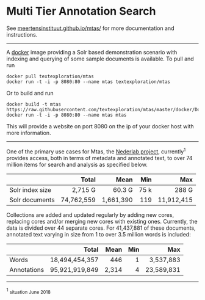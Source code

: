 # Multi Tier Annotation Search

See [meertensinstituut.github.io/mtas/](https://meertensinstituut.github.io/mtas/) for more documentation and instructions.

---

A [docker](https://hub.docker.com/r/textexploration/mtas/) image providing a Solr based demonstration scenario with indexing and querying of some sample documents is available. To pull and run

```console
docker pull textexploration/mtas
docker run -t -i -p 8080:80 --name mtas textexploration/mtas
```

Or to build and run

```console
docker build -t mtas https://raw.githubusercontent.com/textexploration/mtas/master/docker/Dockerfile
docker run -t -i -p 8080:80 --name mtas mtas
```

This will provide a website on port 8080 on the ip of your docker host with 
more information. 

---

One of the primary use cases for Mtas, the [Nederlab project](http://www.nederlab.nl/), currently<sup>1</sup> provides access, both in terms of metadata and annotated text, to over 74 million items for search and analysis as specified below. 

|                 | Total          | Mean      | Min   | Max        |
|-----------------|---------------:|----------:|------:|-----------:|
| Solr index size | 2,715 G        | 60.3 G    | 75 k  | 288 G      |
| Solr documents  | 74,762,559     | 1,661,390 | 119   | 11,912,415 |

Collections are added and updated regularly by adding new cores, replacing cores and/or merging new cores with existing ones. Currently, the data is divided over 44 separate cores. For 41,437,881 of these documents, annotated text varying in size from 1 to over 3.5 million words is included:

|                 | Total           | Mean         | Min   | Max        |
|-----------------|----------------:|-------------:|------:|-----------:|
| Words           | 18,494,454,357  | 446          | 1     | 3,537,883  |
| Annotations     | 95,921,919,849  | 2,314        | 4     | 23,589,831 |


---
<sup><a name="footnote">1</a></sup> <small>situation June 2018</small>
